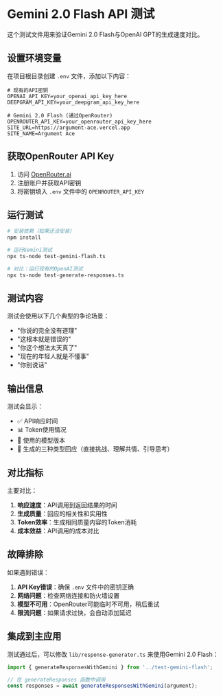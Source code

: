 # Gemini 2.0 Flash API 测试

这个测试文件用来验证Gemini 2.0 Flash与OpenAI GPT的生成速度对比。

## 设置环境变量

在项目根目录创建 `.env` 文件，添加以下内容：

```env
# 现有的API密钥
OPENAI_API_KEY=your_openai_api_key_here
DEEPGRAM_API_KEY=your_deepgram_api_key_here

# Gemini 2.0 Flash (通过OpenRouter)
OPENROUTER_API_KEY=your_openrouter_api_key_here
SITE_URL=https://argument-ace.vercel.app
SITE_NAME=Argument Ace
```

## 获取OpenRouter API Key

1. 访问 [OpenRouter.ai](https://openrouter.ai/)
2. 注册账户并获取API密钥
3. 将密钥填入 `.env` 文件中的 `OPENROUTER_API_KEY`

## 运行测试

```bash
# 安装依赖（如果还没安装）
npm install

# 运行Gemini测试
npx ts-node test-gemini-flash.ts

# 对比：运行现有的OpenAI测试
npx ts-node test-generate-responses.ts
```

## 测试内容

测试会使用以下几个典型的争论场景：
- "你说的完全没有道理"
- "这根本就是错误的"  
- "你这个想法太天真了"
- "现在的年轻人就是不懂事"
- "你别说话"

## 输出信息

测试会显示：
- ✅ API响应时间
- 📊 Token使用情况
- 🤖 使用的模型版本
- 💬 生成的三种类型回应（直接挑战、理解共情、引导思考）

## 对比指标

主要对比：
1. **响应速度**：API调用到返回结果的时间
2. **生成质量**：回应的相关性和实用性
3. **Token效率**：生成相同质量内容的Token消耗
4. **成本效益**：API调用的成本对比

## 故障排除

如果遇到错误：

1. **API Key错误**：确保 `.env` 文件中的密钥正确
2. **网络问题**：检查网络连接和防火墙设置
3. **模型不可用**：OpenRouter可能临时不可用，稍后重试
4. **限流问题**：如果请求过快，会自动添加延迟

## 集成到主应用

测试通过后，可以修改 `lib/response-generator.ts` 来使用Gemini 2.0 Flash：

```typescript
import { generateResponsesWithGemini } from '../test-gemini-flash';

// 在 generateResponses 函数中调用
const responses = await generateResponsesWithGemini(argument);
``` 